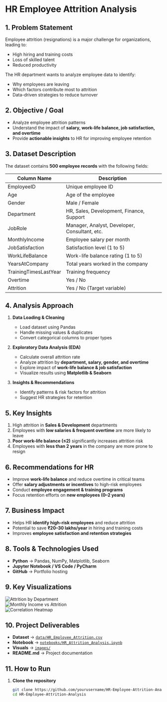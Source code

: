 # **HR Employee Attrition Analysis**

## 1. Problem Statement
Employee attrition (resignations) is a major challenge for organizations, leading to:
- High hiring and training costs  
- Loss of skilled talent  
- Reduced productivity  

The HR department wants to analyze employee data to identify:  
- Why employees are leaving  
- Which factors contribute most to attrition  
- Data-driven strategies to reduce turnover  


## 2. Objective / Goal
- Analyze employee attrition patterns  
- Understand the impact of **salary, work-life balance, job satisfaction, and overtime**  
- Provide **actionable insights** to HR for improving employee retention  


## 3. Dataset Description
The dataset contains **500 employee records** with the following fields:

| Column Name              | Description                                  |
|--------------------------|----------------------------------------------|
| EmployeeID               | Unique employee ID                            |
| Age                      | Age of the employee                           |
| Gender                   | Male / Female                                 |
| Department               | HR, Sales, Development, Finance, Support      |
| JobRole                  | Manager, Analyst, Developer, Consultant, etc. |
| MonthlyIncome            | Employee salary per month                     |
| JobSatisfaction          | Satisfaction level (1 to 5)                   |
| WorkLifeBalance          | Work-life balance rating (1 to 5)             |
| YearsAtCompany           | Total years worked in the company             |
| TrainingTimesLastYear    | Training frequency                            |
| Overtime                 | Yes / No                                      |
| Attrition                | Yes / No (Target variable)                    |


## 4. Analysis Approach
1. **Data Loading & Cleaning**  
   - Load dataset using Pandas  
   - Handle missing values & duplicates  
   - Convert categorical columns to proper types  

2. **Exploratory Data Analysis (EDA)**  
   - Calculate overall attrition rate  
   - Analyze attrition by **department, salary, gender, and overtime**  
   - Explore impact of **work-life balance & job satisfaction**  
   - Visualize results using **Matplotlib & Seaborn**  

3. **Insights & Recommendations**  
   - Identify patterns & risk factors for attrition  
   - Suggest HR strategies for retention  


## 5. Key Insights
1. High attrition in **Sales & Development** departments  
2. Employees with **low salaries & frequent overtime** are more likely to leave  
3. **Poor work-life balance (≤2)** significantly increases attrition risk  
4. Employees with **less than 2 years** in the company are more prone to resign  

## 6. Recommendations for HR
- Improve **work-life balance** and reduce overtime in critical teams  
- Offer **salary adjustments or incentives** to high-risk employees  
- Conduct **employee engagement & training programs**  
- Focus retention efforts on **new employees (0–2 years)**  


## 7. Business Impact
- Helps HR **identify high-risk employees** and reduce attrition  
- Potential to save **₹20–30 lakhs/year** in hiring and training costs  
- Improves **employee satisfaction and retention strategies**  


## 8. Tools & Technologies Used
- **Python** → Pandas, NumPy, Matplotlib, Seaborn  
- **Jupyter Notebook / VS Code / PyCharm**  
- **GitHub** → Portfolio hosting  


## 9. Key Visualizations
![Attrition by Department](images/attrition_by_department.png)  
![Monthly Income vs Attrition](images/attrition_by_salary.png)  
![Correlation Heatmap](images/correlation_heatmap.png)  

## 10. Project Deliverables
- **Dataset** → [`data/HR_Employee_Attrition.csv`](data/HR_Employee_Attrition.csv)  
- **Notebook** → [`notebooks/HR_Attrition_Analysis.ipynb`](notebooks/HR_Attrition_Analysis.ipynb)  
- **Visuals** → [`images/`](images/)  
- **README.md** → Project documentation  

## 11. How to Run
1. **Clone the repository**  
   ```bash
   git clone https://github.com/yourusername/HR-Employee-Attrition-Analysis.git
   cd HR-Employee-Attrition-Analysis
